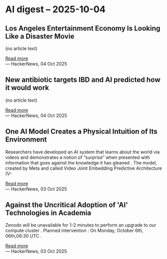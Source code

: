# AI digest – 2025-10-04

## Los Angeles Entertainment Economy Is Looking Like a Disaster Movie

(no article text)

[Read more](https://www.wsj.com/business/media/los-angeles-entertainment-economy-downturn-7879105c)  
— HackerNews, 04 Oct 2025

## New antibiotic targets IBD and AI predicted how it would work

(no article text)

[Read more](https://healthsci.mcmaster.ca/new-antibiotic-targets-ibd-and-ai-predicted-how-it-would-work-before-scientists-could-prove-it/)  
— HackerNews, 04 Oct 2025

## One AI Model Creates a Physical Intuition of Its Environment

Researchers have developed an AI system that learns about the world via videos and demonstrates a notion of “surprise” when presented with information that goes against the knowledge it has gleaned . The model, created by Meta and called Video Joint Embedding Predictive Architecture (V-

[Read more](https://www.quantamagazine.org/how-one-ai-model-creates-a-physical-intuition-of-its-environment-20251003/)  
— HackerNews, 03 Oct 2025

## Against the Uncritical Adoption of 'AI' Technologies in Academia

Zenodo will be unavailable for 1-2 minutes to perform an upgrade to our compute cluster . Planned intervention : On Monday, October 6th, 06th,06:30 UTC .

[Read more](https://zenodo.org/records/17065099)  
— HackerNews, 03 Oct 2025
